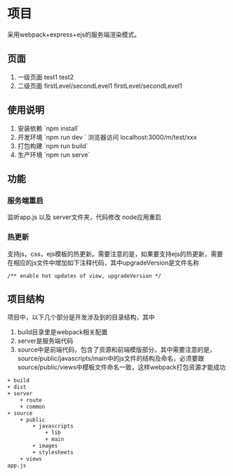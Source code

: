 
# 项目

采用webpack\+express\+ejs的服务端渲染模式。

## 页面

1. 一级页面 test1 test2
2. 二级页面 firstLevel/secondLevel1 firstLevel/secondLevel1

## 使用说明

1. 安装依赖     \`npm install\`
2. 开发环境    \`npm run dev \`  浏览器访问 localhost:3000/m/test/xxx 
3. 打包构建    \`npm run build\`
4. 生产环境    \`npm run serve\`

## 功能

### 服务端重启

监听app.js 以及 server文件夹，代码修改 node应用重启

### 热更新

支持js，css，ejs模板的热更新。需要注意的是，如果要支持ejs的热更新，需要在相应的js文件中增加如下注释代码，其中upgradeVersion是文件名称

```
/** enable hot updates of view, upgradeVersion */
```
## 项目结构

项目中，以下几个部分是开发涉及到的目录结构，其中

1. build目录里是webpack相关配置
2. server是服务端代码
3. source中是前端代码，包含了资源和前端模版部分。其中需要注意的是，source/public/javascripts/main中的js文件的结构及命名，必须要跟source/public/views中模板文件命名一致，这样webpack打包资源才能成功

```html
+ build
+ dist
+ server
    + route
    + common
+ source
    + public
        + javascripts
            + lib
            + main
        + images
        + stylesheets
    + views
app.js

```

